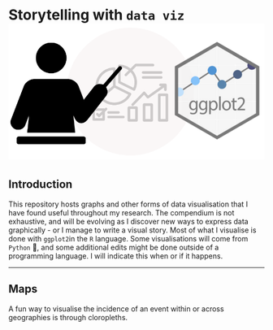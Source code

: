 # Storytelling with `data viz` ![Logo](https://github.com/michelleg06/DataViz/blob/main/images/Storytelling.png)

## Introduction
This repository hosts graphs and other forms of data visualisation that I have found useful throughout my research. The compendium is not exhaustive, and will be evolving as I discover new ways to express data graphically - or I manage to write a visual story. Most of what I visualise is done with `ggplot2`in the `R` language. Some visualisations will come from `Python` 🐍, and some additional edits might be done outside of a programming language. I will indicate this when or if it happens. 

-----

## Maps

A fun way to visualise the incidence of an event within or across geographies is through cloropleths. 
